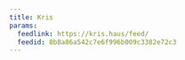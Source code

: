 ```yaml
---
title: Kris
params:
  feedlink: https://kris.haus/feed/
  feedid: 8b8a86a542c7e6f996b009c3382e72c3
---
```

